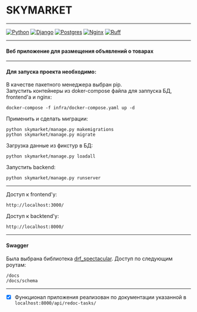 # SKYMARKET
___
[![Python](https://img.shields.io/badge/python-3.9-orange)](https://www.python.org/downloads/release/python-394/)
[![Django](https://img.shields.io/badge/django-4.2.1-green)](https://docs.djangoproject.com/en/4.2/releases/4.0.1/)
[![Postgres](https://img.shields.io/badge/postgres-12.4-blue)](https://www.postgresql.org/docs/12/release-12-4.html)
[![Nginx](https://img.shields.io/badge/nginx-1.19-black)](https://www.postgresql.org/docs/12/release-12-4.html)
[![Ruff](https://img.shields.io/endpoint?url=https://raw.githubusercontent.com/charliermarsh/ruff/main/assets/badge/v2.json)](https://github.com/astral-sh/ruff)
___
#### Веб приложение для размещения объявлений о товарах
___
#### Для запуска проекта необходимо:
В качестве пакетного менеджера выбран pip.\
Запустить контейнеры из doker-compose файла для заппуска БД, frontend'а и nginx:
```shell
docker-compose -f infra/docker-compose.yaml up -d
```
Применить и сделать миграции:
```shell
python skymarket/manage.py makemigrations
python skymarket/manage.py migrate
```
Загрузка данные из фикстур в БД:
```shell
python skymarket/manage.py loadall
```
Запустить backend:
```shell
python skymarket/manage.py runserver
```
___
Доступ к frontend'у:
```
http://localhost:3000/
```
Доступ к backtend'у:
```
http://localhost:8000/
```
___
#### Swagger

Была выбрана библиотека [drf_spectacular](https://drf-spectacular.readthedocs.io/en/latest/readme.html#).
Доступ по следующим роутам:
```
/docs
/docs/schema
```

___
- [x] Функционал приложения реализован по документации указанной в `localhost:8000/api/redoc-tasks/`

